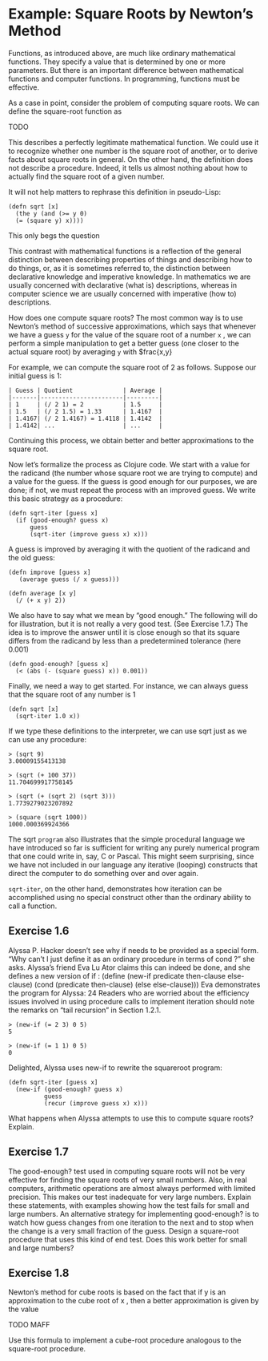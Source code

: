 # Example: Square Roots by Newton’s Method
Functions, as introduced above, are much like ordinary
mathematical functions. They specify a value that is determined by one or more
parameters. But there is an important difference between mathematical functions
and computer functions. In programming, functions must be effective.

As a case in point, consider the problem of computing
square roots. We can define the square-root function as

TODO

This describes a perfectly legitimate mathematical function. We could use it to
recognize whether one number is
the square root of another, or to derive facts about square
roots in general. On the other hand, the definition does
not describe a procedure. Indeed, it tells us almost nothing about how to
actually find the square root of a given number.

It will not help matters to rephrase this definition
in pseudo-Lisp:

```
(defn sqrt [x]
  (the y (and (>= y 0)
  (= (square y) x))))
```

This only begs the question

This contrast with mathematical functions is a reflection of the general
distinction between describing properties of things and describing how to do
things, or, as it is sometimes referred to, the distinction between declarative
knowledge and imperative knowledge. In mathematics we are usually concerned with
declarative (what is) descriptions, whereas in computer science we are usually
concerned with imperative (how to) descriptions.

How does one compute square roots? The most common way is to use Newton’s method
of successive approximations, which says that whenever we have a guess `y` for
the value of the square root of a number `x` , we can perform
a simple manipulation to get a better guess (one closer to
the actual square root) by averaging `y` with $frac{x,y}

For example, we can compute the square root of 2 as follows.
Suppose our initial guess is 1:

```
| Guess | Quotient              | Average |
|-------|-----------------------|---------|
| 1     | (/ 2 1) = 2           | 1.5     |
| 1.5   | (/ 2 1.5) = 1.33      | 1.4167  |
| 1.4167| (/ 2 1.4167) = 1.4118 | 1.4142  |
| 1.4142| ...                   | ...     |
```

Continuing this process, we obtain better and better approximations to the
square root.

Now let’s formalize the process as Clojure code.
We start with a value for the radicand (the number whose
square root we are trying to compute) and a value for the
guess. If the guess is good enough for our purposes, we are
done; if not, we must repeat the process with an improved
guess. We write this basic strategy as a procedure:

```
(defn sqrt-iter [guess x]
  (if (good-enough? guess x)
      guess
      (sqrt-iter (improve guess x) x)))
```

A guess is improved by averaging it with the quotient of the
radicand and the old guess:

```
(defn improve [guess x]
   (average guess (/ x guess)))

(defn average [x y]
  (/ (+ x y) 2))
```

We also have to say what we mean by “good enough.” The
following will do for illustration, but it is not really a very
good test. (See Exercise 1.7.) The idea is to improve the answer until it is
close enough so that its square differs from
the radicand by less than a predetermined tolerance (here
0.001)

```
(defn good-enough? [guess x]
  (< (abs (- (square guess) x)) 0.001))
```

Finally, we need a way to get started. For instance, we can
always guess that the square root of any number is 1

```
(defn sqrt [x]
  (sqrt-iter 1.0 x))
```

If we type these definitions to the interpreter, we can use
sqrt just as we can use any procedure:

```
> (sqrt 9)
3.00009155413138

> (sqrt (+ 100 37))
11.704699917758145

> (sqrt (+ (sqrt 2) (sqrt 3)))
1.7739279023207892

> (square (sqrt 1000))
1000.000369924366
```

The sqrt `program` also illustrates that the simple procedural language we have
introduced so far is sufficient for writing any purely numerical program that
one could write in, say, C or Pascal. This might seem surprising, since we have
not included in our language any iterative (looping) constructs that direct the
computer to do something over and over again.

`sqrt-iter`, on the other hand, demonstrates
how iteration can be accomplished using no special construct other than the
ordinary ability to call a function.

## Exercise 1.6
Alyssa P. Hacker doesn’t see why if
needs to be provided as a special form. “Why can’t
I just define it as an ordinary procedure in terms of
cond ?” she asks. Alyssa’s friend Eva Lu Ator claims
this can indeed be done, and she defines a new version of if :
(define (new-if predicate
then-clause
else-clause)
(cond (predicate then-clause)
(else else-clause)))
Eva demonstrates the program for Alyssa:
24 Readers who are worried about the efficiency issues involved in
using procedure calls to implement iteration should note the remarks on
“tail recursion” in Section 1.2.1.

```
> (new-if (= 2 3) 0 5)
5

> (new-if (= 1 1) 0 5)
0
```

Delighted, Alyssa uses new-if to rewrite the squareroot program:

```
(defn sqrt-iter [guess x]
  (new-if (good-enough? guess x)
          guess
          (recur (improve guess x) x)))
```

What happens when Alyssa attempts to use this to
compute square roots? Explain.

## Exercise 1.7
The good-enough? test used in computing square roots will not be very effective
for finding the square roots of very small numbers. Also, in
real computers, arithmetic operations are almost always performed with limited
precision. This makes
our test inadequate for very large numbers. Explain
these statements, with examples showing how the
test fails for small and large numbers. An alternative
strategy for implementing good-enough? is to watch
how guess changes from one iteration to the next
and to stop when the change is a very small fraction
of the guess. Design a square-root procedure that
uses this kind of end test. Does this work better for
small and large numbers?

## Exercise 1.8
Newton’s method for cube roots is
based on the fact that if y is an approximation to the
cube root of x , then a better approximation is given
by the value

TODO MAFF

Use this formula to implement a cube-root procedure analogous to the square-root
procedure.
